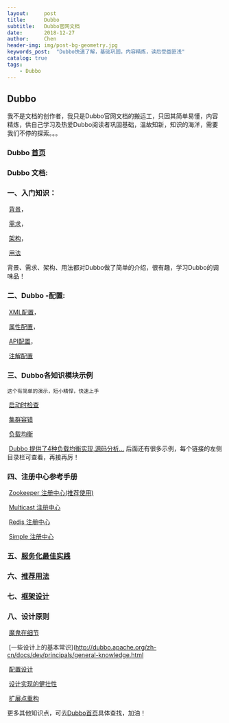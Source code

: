 ```yaml
---
layout:     post
title:      Dubbo
subtitle:   Dubbo官网文档
date:       2018-12-27
author:     Chen
header-img: img/post-bg-geometry.jpg
keywords_post:  "Dubbo快速了解，基础巩固，内容精炼，读后受益匪浅"
catalog: true
tags:
    - Dubbo
---
```




## Dubbo

我不是文档的创作者，我只是Dubbo官网文档的搬运工，只因其简单易懂，内容精炼，供自己学习及热爱Dubbo阅读者巩固基础，温故知新，知识的海洋，需要我们不停的探索。。。



### Dubbo  [首页](http://dubbo.apache.org/zh-cn/index.html)



### Dubbo 文档:

### 一、入门知识：

​	[背景](http://dubbo.apache.org/zh-cn/docs/user/preface/background.html)，

​	[需求](http://dubbo.apache.org/zh-cn/docs/user/preface/requirements.html)，

​	[架构](http://dubbo.apache.org/zh-cn/docs/user/preface/architecture.html)，

​	[用法](http://dubbo.apache.org/zh-cn/docs/user/preface/usage.html)

​   背景、需求、架构、用法都对Dubbo做了简单的介绍，很有趣，学习Dubbo的调味品！



### 二、Dubbo -配置:

​	[XML配置](http://dubbo.apache.org/zh-cn/docs/user/configuration/xml.html)，

​	[属性配置](http://dubbo.apache.org/zh-cn/docs/user/configuration/properties.html)，

​	[API配置](http://dubbo.apache.org/zh-cn/docs/user/configuration/api.html)，

​	[注解配置](http://dubbo.apache.org/zh-cn/docs/user/configuration/annotation.html)

### 三、Dubbo各知识模块示例
    这个有简单的演示，短小精悍，快速上手
    
​   [启动时检查](http://dubbo.apache.org/zh-cn/docs/user/demos/preflight-check.html)

​   [集群容错](http://dubbo.apache.org/zh-cn/docs/user/demos/fault-tolerent-strategy.html)

​   [负载均衡](http://dubbo.apache.org/zh-cn/docs/user/demos/loadbalance.html)

​   [Dubbo 提供了4种负载均衡实现,源码分析...](http://dubbo.apache.org/zh-cn/docs/source_code_guide/loadbalance.html)
    后面还有很多示例，每个链接的左侧目录栏可查看，再接再厉！
    
### 四、注册中心参考手册

​   [Zookeeper 注册中心(推荐使用)](http://dubbo.apache.org/zh-cn/docs/user/references/registry/zookeeper.html)

​   [Multicast 注册中心](http://dubbo.apache.org/zh-cn/docs/user/references/registry/multicast.html)

​   [Redis 注册中心](http://dubbo.apache.org/zh-cn/docs/user/references/registry/redis.html)

​   [Simple 注册中心](http://dubbo.apache.org/zh-cn/docs/user/references/registry/simple.html)

### 五、[服务化最佳实践](http://dubbo.apache.org/zh-cn/docs/user/best-practice.html)

### 六、[推荐用法](http://dubbo.apache.org/zh-cn/docs/user/recommend.html)

### 七、[框架设计](http://dubbo.apache.org/zh-cn/docs/dev/design.html)

### 八、设计原则

​   [魔鬼在细节](http://dubbo.apache.org/zh-cn/docs/dev/principals/code-detail.html)

​   [一些设计上的基本常识](http://dubbo.apache.org/zh-cn/docs/dev/principals/general-knowledge.html

​   [配置设计](http://dubbo.apache.org/zh-cn/docs/dev/principals/configuration.html)

​   [设计实现的健壮性](http://dubbo.apache.org/zh-cn/docs/dev/principals/robustness.html)

​   [扩展点重构](http://dubbo.apache.org/zh-cn/docs/dev/principals/extension.html)

更多其他知识点，可去[Dubbo首页](http://dubbo.apache.org/zh-cn/index.html)具体查找，加油！
